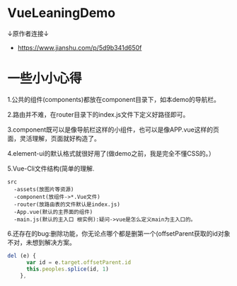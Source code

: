 # VueLeaningDemo
↓原作者连接↓

* https://www.jianshu.com/p/5d9b341d650f

# 一些小小心得
1.公共的组件(components)都放在component目录下，如本demo的导航栏。

2.路由并不难，在router目录下的index.js文件下定义好路径即可。

3.component既可以是像导航栏这样的小组件，也可以是像APP.vue这样的页面，灵活理解，页面就好构造了。

4.element-ui的默认格式就很好用了(做demo之前，我是完全不懂CSS的。）

5.Vue-Cli文件结构(简单的理解.

    src
      -assets(放图片等资源)
      -component(放组件->*.Vue文件)
      -router(放路由表的文件默认是index.js)
      -App.vue(默认的主界面的组件)
      -main.js(默认的主入口 根实例):疑问->vue是怎么定义main为主入口的。
6.还存在的bug:删除功能，你无论点哪个都是删第一个(offsetParent获取的id对象不对，未想到解决方案。
```js
del (e) {
      var id = e.target.offsetParent.id
      this.peoples.splice(id, 1)
    },
```
